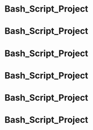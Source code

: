 # Bash_Script_Project
# Bash_Script_Project
# Bash_Script_Project
# Bash_Script_Project
# Bash_Script_Project
# Bash_Script_Project
